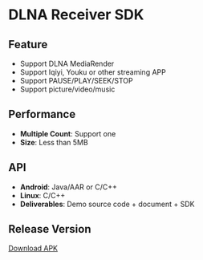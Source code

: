 # DLNA Receiver SDK

## Feature

* Support DLNA MediaRender     
* Support Iqiyi, Youku or other streaming APP    
* Support PAUSE/PLAY/SEEK/STOP 
* Support picture/video/music             

## Performance

* **Multiple Count**: Support one         
* **Size**: Less than 5MB          

## API

* **Android**: Java/AAR or C/C++     
* **Linux**: C/C++  
* **Deliverables**: Demo source code + document + SDK    

## Release Version        

[Download APK](https://github.com/WirelessPresentation/WirelessDisplay/releases/download/latest/BJCastTV.apk)

